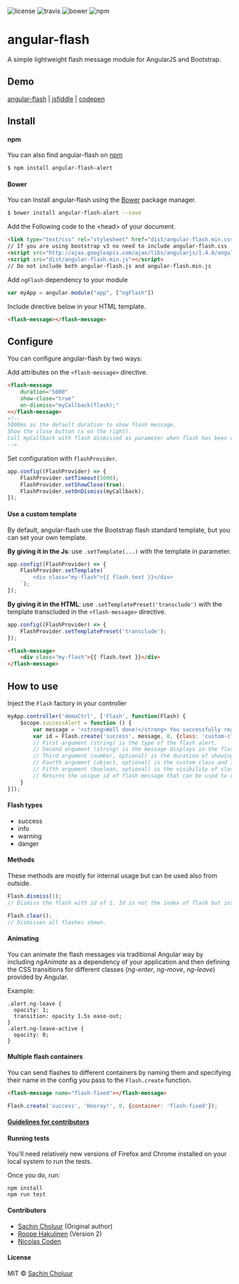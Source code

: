 ![license](https://img.shields.io/npm/l/angular-flash-alert.svg)
![travis](https://travis-ci.org/sachinchoolur/angular-flash.svg?branch=master)
![bower](https://img.shields.io/bower/v/angular-flash-alert.svg)
![npm](https://img.shields.io/npm/v/angular-flash-alert.svg)
# angular-flash 
A simple lightweight flash message module for AngularJS and Bootstrap.﻿


## Demo
[angular-flash](http://sachinchoolur.github.io/angular-flash/) | [jsfiddle](http://jsfiddle.net/roopehakulinen/uxeg4nze/) | [codepen](http://codepen.io/RoopeHakulinen/pen/QyZjxm)



## Install

#### npm

You can also find angular-flash on [npm](http://npmjs.org)

```sh
$ npm install angular-flash-alert
```

#### Bower

You can Install angular-flash using the [Bower](http://bower.io) package manager.

```sh
$ bower install angular-flash-alert --save
```

Add the Following code to the &lt;head&gt; of your document.
```html
<link type="text/css" rel="stylesheet" href="dist/angular-flash.min.css" />
// If you are using bootstrap v3 no need to include angular-flash.css
<script src="http://ajax.googleapis.com/ajax/libs/angularjs/1.4.8/angular.min.js"></script>
<script src="dist/angular-flash.min.js"></script>
// Do not include both angular-flash.js and angular-flash.min.js
```
Add `ngFlash` dependency to your module
```javascript
var myApp = angular.module("app", ["ngFlash"])
```
Include directive below in your HTML template.
```html
<flash-message></flash-message> 
```

## Configure
You can configure angular-flash by two ways:

Add attributes on the `<flash-message>` directive.
```html
<flash-message
    duration="5000"
    show-close="true"
    on-dismiss="myCallback(flash);"
></flash-message> 
<!-- 
5000ms as the default duration to show flash message.
Show the close button (x on the right).
Call myCallback with flash dismissed as parameter when flash has been dismissed.
-->
```

Set configuration with `flashProvider`.
```javascript
app.config((FlashProvider) => {
    FlashProvider.setTimeout(5000);
    FlashProvider.setShowClose(true);
    FlashProvider.setOnDismiss(myCallback);
});
```

#### Use a custom template

By default, angular-flash use the Bootstrap flash standard template, but you can set your own template.

**By giving it in the Js**: use `.setTemplate(...)` with the template in parameter.
```javascript
app.config((FlashProvider) => {
    FlashProvider.setTemplate(`
        <div class="my-flash">{{ flash.text }}</div>
    `);
});
```

**By giving it in the HTML**: use `.setTemplatePreset('transclude')` with the template transcluded in the `<flash-message>` directive.
```javascript
app.config((FlashProvider) => {
    FlashProvider.setTemplatePreset('transclude');
});
```
```html
<flash-message>
    <div class="my-flash">{{ flash.text }}</div>
</flash-message>
```

## How to use
Inject the `Flash` factory in your controller
```javascript
myApp.controller('demoCtrl', ['Flash', function(Flash) {
    $scope.successAlert = function () {
        var message = '<strong>Well done!</strong> You successfully read this important alert message.';
        var id = Flash.create('success', message, 0, {class: 'custom-class', id: 'custom-id'}, true);
        // First argument (string) is the type of the flash alert.
        // Second argument (string) is the message displays in the flash alert (HTML is ok).
        // Third argument (number, optional) is the duration of showing the flash. 0 to not automatically hide flash (user needs to click the cross on top-right corner).
        // Fourth argument (object, optional) is the custom class and id to be added for the flash message created. 
        // Fifth argument (boolean, optional) is the visibility of close button for this flash.
        // Returns the unique id of flash message that can be used to call Flash.dismiss(id); to dismiss the flash message.
    }
}]);
```
#### Flash types ####
+ success
+ info
+ warning
+ danger

#### Methods
These methods are mostly for internal usage but can be used also from outside.

``` javascript
Flash.dismiss(1);
// Dismiss the flash with id of 1. Id is not the index of flash but instead a value returned by Flash.create()
```

``` javascript
Flash.clear();
// Dismisses all flashes shown.
```

#### Animating
You can animate the flash messages via traditional Angular way by including _ngAnimate_ as a dependency of your application and then defining the CSS transitions for different classes (_ng-enter_, _ng-move_, _ng-leave_) provided by Angular.

Example:
```
.alert.ng-leave {
  opacity: 1;
  transition: opacity 1.5s ease-out;
}
.alert.ng-leave-active {
  opacity: 0;
}
```

#### Multiple flash containers

You can send flashes to different containers by naming them and specifying their name in the config you pass to the `Flash.create` function.

```html
<flash-message name="flash-fixed"></flash-message>
```
```js
Flash.create('success', 'Hooray!', 0, {container: 'flash-fixed'});
```

#### [Guidelines for contributors](https://github.com/sachinchoolur/angular-flash/blob/master/contributing.md)

#### Running tests
You'll need relatively new versions of Firefox and Chrome installed on your local system to run the tests.

Once you do, run:
```
npm install
npm run test
```

#### Contributors
* [Sachin Choluur](https://github.com/sachinchoolur) (Original author)
* [Roope Hakulinen](https://github.com/RoopeHakulinen) (Version 2)
* [Nicolas Coden](https://github.com/ncoden)

#### License
MIT © [Sachin Choluur](https://twitter.com/sachinchoolur)
